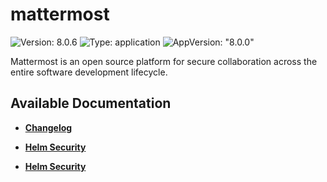 # mattermost

![Version: 8.0.6](https://img.shields.io/badge/Version-8.0.6-informational?style=flat-square) ![Type: application](https://img.shields.io/badge/Type-application-informational?style=flat-square) ![AppVersion: "8.0.0"](https://img.shields.io/badge/AppVersion-"8.0.0"-informational?style=flat-square)

Mattermost is an open source platform for secure collaboration across the entire software development lifecycle.

## Available Documentation

- [**Changelog**](CHANGELOG)

- [**Helm Security**](container-security)

- [**Helm Security**](helm-security)

